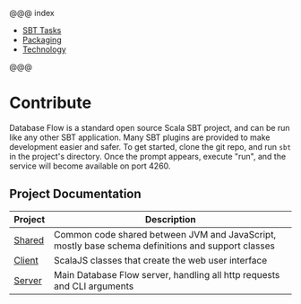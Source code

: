 @@@ index

* [SBT Tasks](sbtTasks.md)
* [Packaging](packaging.md)
* [Technology](technology.md)

@@@

# Contribute

Database Flow is a standard open source Scala SBT project, and can be run like any other SBT application.
Many SBT plugins are provided to make development easier and safer.
To get started, clone the git repo, and run `sbt` in the project's directory. 
Once the prompt appears, execute "run", and the service will become available on port 4260.

## Project Documentation

Project                                         | Description
------------------------------------------------|----------------------------------------------------------------------------------------------------
[Shared](../api/shared/index.html)              | Common code shared between JVM and JavaScript, mostly base schema definitions and support classes
[Client](../api/client/index.html)              | ScalaJS classes that create the web user interface
[Server](../api/server/index.html)              | Main Database Flow server, handling all http requests and CLI arguments


